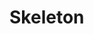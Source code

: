 # Skeleton

<Story>
<div class="ds-skeleton ds-skeleton--rectangle" aria-hidden="true" style="width: 200px; height: 100px;"></div>
</Story>